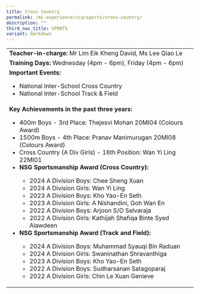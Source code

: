 ```yaml
---
title: Cross Country
permalink: /mi-experience/cca/sports/cross-country/
description: ""
third_nav_title: SPORTS
variant: markdown
---
```

<table border="0" cellspacing="0" cellpadding="0">
<tbody>
<tr>
<td width="616"><strong>Teacher-in-charge:&nbsp;</strong>Mr Lim Eik Kheng David, Ms Lee Qiao Le</td>
</tr>
<tr>
<td width="616"><strong>Training Days:&nbsp;</strong>Wednesday (4pm - 6pm), Friday (4pm - 6pm)</td>
</tr>
<tr>
<td width="616"><strong>Important Events:</strong><br>
<ul>
<li>National Inter-School Cross Country</li>
<li>National Inter-School Track &amp; Field</li>
</ul>
</td>
</tr>
<tr>
<td width="616"><strong>Key Achievements in the past three years:</strong><br>
<ul>
<li>400m Boys - 3rd Place: Thejesvi Mohan 20MI04 (Colours Award)</li>
<li>1500m Boys - 4th Place: Pranav Manimurugan 20MI08 (Colours Award)</li>
<li>Cross Country (A Div Girls) - 16th Position: Wan Yi Ling 22MI01 </li>
	<li><strong>NSG Sportsmanship Award (Cross Country):</strong></li>
	<ul>
		<li>2024 A Division Boys: Chee Sheng Xuan</li>
    <li>2024 A Division Girls: Wan Yi Ling</li>
    <li>2023 A Division Boys: Kho Yao-En Seth</li>
    <li>2023 A Division Girls: A Nishandini, Goh Wan En</li>
    <li>2022 A Division Boys: Arjoon S/O Selvaraja</li>
		<li>2022 A Division Girls: Kathijah Shafiqa Binte Syed Alawdeen</li>
	</ul>
	<li><strong>NSG Sportsmanship Award (Track and Field):</strong></li>
	<ul>
		<li>2024 A Division Boys: Muhammad Syauqi Bin Raduan</li>
		<li>2024 A Division Girls: Swaninathan Shravanthiga</li>
		<li>2023 A Division Boys: Kho Yao-En Seth</li>
		<li>2022 A Division Boys: Sudharsanan Satagoparaj</li>
		<li>2022 A Division Girls: Chin Le Xuan Genieve </li>
	</ul>
</ul>
</td>
</tr>
</tbody>
</table>